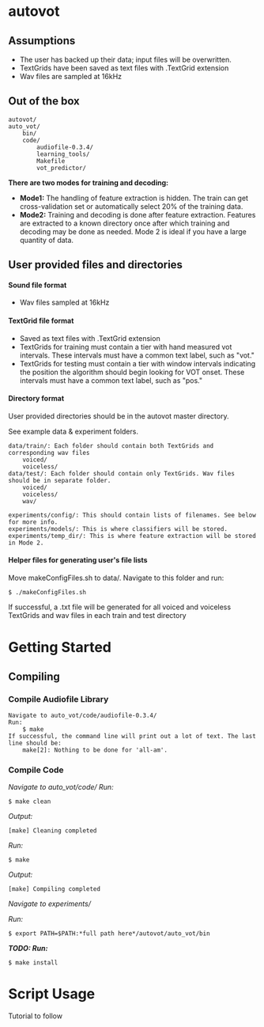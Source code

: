 autovot
=======

## Assumptions

- The user has backed up their data; input files will be overwritten.
- TextGrids have been saved as text files with .TextGrid extension
- Wav files are sampled at 16kHz
    
## Out of the box

    autovot/
    auto_vot/
        bin/
        code/
            audiofile-0.3.4/
            learning_tools/
            Makefile
            vot_predictor/
            
**There are two modes for training and decoding:**
* **Mode1:** The handling of feature extraction is hidden. The train can get cross-validation set or automatically select 20% of the training data. 
* **Mode2:** Training and decoding is done after feature extraction. Features are extracted to a known directory once after which training and decoding may be done as needed. Mode 2 is ideal if you have a large quantity of data.

## User provided files and directories
#### Sound file format
* Wav files sampled at 16kHz

#### TextGrid file format
* Saved as text files with .TextGrid extension
* TextGrids for training must contain a tier with hand measured vot intervals. These intervals must have a common text label, such as "vot."
* TextGrids for testing must contain a tier with window intervals indicating the position the algorithm should begin looking for VOT onset. These intervals must have a common text label, such as "pos."

#### Directory format
User provided directories should be in the autovot master directory.

See example data & experiment folders.

    data/train/: Each folder should contain both TextGrids and corresponding wav files
        voiced/
        voiceless/
    data/test/: Each folder should contain only TextGrids. Wav files should be in separate folder.
        voiced/
        voiceless/
        wav/
    
    experiments/config/: This should contain lists of filenames. See below for more info.
    experiments/models/: This is where classifiers will be stored.
    experiments/temp_dir/: This is where feature extraction will be stored in Mode 2.

#### Helper files for generating user's file lists
Move makeConfigFiles.sh to data/. Navigate to this folder and run:

    $ ./makeConfigFiles.sh
    
If successful, a .txt file will be generated for all voiced and voiceless TextGrids and wav files in each train and test directory
    
# Getting Started
## Compiling
### Compile Audiofile Library

    Navigate to auto_vot/code/audiofile-0.3.4/
    Run:
        $ make
    If successful, the command line will print out a lot of text. The last line should be:
        make[2]: Nothing to be done for 'all-am'.

### Compile Code

*Navigate to auto_vot/code/*
*Run:*

    $ make clean

*Output:*

    [make] Cleaning completed


*Run:*

    $ make

*Output:*

    [make] Compiling completed

*Navigate to experiments/*

*Run:*

    $ export PATH=$PATH:*full path here*/autovot/auto_vot/bin

***TODO: Run:***

    $ make install

# Script Usage
Tutorial to follow




